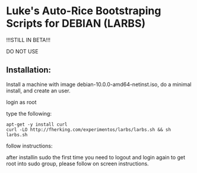 # Luke's Auto-Rice Bootstraping Scripts for DEBIAN (LARBS)

!!!STILL IN BETA!!!

DO NOT USE

## Installation:

Install a machine with image debian-10.0.0-amd64-netinst.iso, do a minimal install, and create an user.

login as root

type the following:

	apt-get -y install curl
	curl -LO http://fherking.com/experimentos/larbs/larbs.sh && sh larbs.sh
	
follow instructions:

after installin sudo the first time you need to logout and login again to get root into sudo group, please follow on screen instructions.
